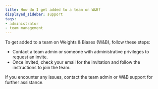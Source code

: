 ```yaml
---
title: How do I get added to a team on W&B?
displayed_sidebar: support
tags:
- administrator
- team management
---
```

To get added to a team on Weights & Biases (W&B), follow these steps:

- Contact a team admin or someone with administrative privileges to request an invite.
- Once invited, check your email for the invitation and follow the instructions to join the team.

If you encounter any issues, contact the team admin or W&B support for further assistance.
    